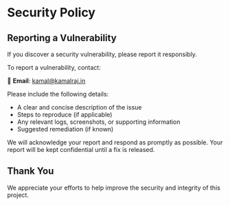 # Security Policy

## Reporting a Vulnerability

If you discover a security vulnerability, please report it responsibly.

To report a vulnerability, contact:

📧 **Email**: kamal@kamalraj.in

Please include the following details:
- A clear and concise description of the issue
- Steps to reproduce (if applicable)
- Any relevant logs, screenshots, or supporting information
- Suggested remediation (if known)

We will acknowledge your report and respond as promptly as possible. Your report will be kept confidential until a fix is released.

## Thank You

We appreciate your efforts to help improve the security and integrity of this project.
